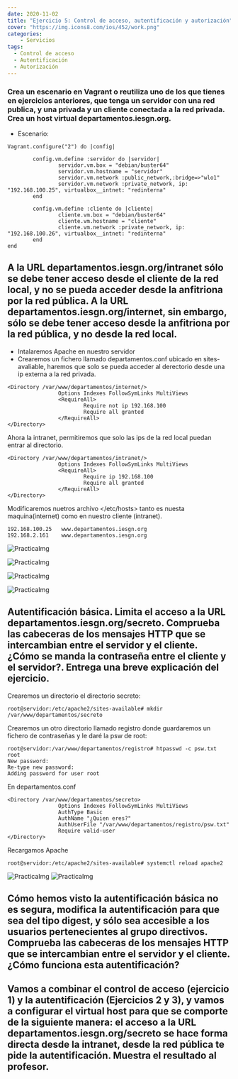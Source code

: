 ```yaml
---
date: 2020-11-02
title: "Ejercicio 5: Control de acceso, autentificación y autorización"
cover: "https://img.icons8.com/ios/452/work.png"
categories: 
    - Servicios
tags:
  - Control de acceso
  - Autentificación
  - Autorización
---
```


### Crea un escenario en Vagrant o reutiliza uno de los que tienes en ejercicios anteriores, que tenga un servidor con una red publica, y una privada y un cliente conectada a la red privada. Crea un host virtual departamentos.iesgn.org.

* Escenario:
```shell
Vagrant.configure("2") do |config|

        config.vm.define :servidor do |servidor|
                servidor.vm.box = "debian/buster64"
                servidor.vm.hostname = "servidor"
                servidor.vm.network :public_network,:bridge=>"wlo1"
                servidor.vm.network :private_network, ip: "192.168.100.25", virtualbox__intnet: "redinterna"
        end

        config.vm.define :cliente do |cliente|
                cliente.vm.box = "debian/buster64"
                cliente.vm.hostname = "cliente"
                cliente.vm.network :private_network, ip: "192.168.100.26", virtualbox__intnet: "redinterna"
        end
end
```

## A la URL departamentos.iesgn.org/intranet sólo se debe tener acceso desde el cliente de la red local, y no se pueda acceder desde la anfitriona por la red pública. A la URL departamentos.iesgn.org/internet, sin embargo, sólo se debe tener acceso desde la anfitriona por la red pública, y no desde la red local.

* Intalaremos Apache en nuestro servidor
* Crearemos un fichero llamado departamentos.conf ubicado en sites-avaliable, haremos que solo se pueda acceder al derectorio desde una ip externa a la red privada.
```shell
<Directory /var/www/departamentos/internet/>
                Options Indexes FollowSymLinks MultiViews
                <RequireAll>
                        Require not ip 192.168.100
                        Require all granted
                </RequireAll>
</Directory>
```
Ahora la intranet, permitiremos que solo las ips de la red local puedan entrar al directorio.
```shell
<Directory /var/www/departamentos/intranet/>
                Options Indexes FollowSymLinks MultiViews
                <RequireAll>
                        Require ip 192.168.100
                        Require all granted
                </RequireAll>
</Directory>
```

Modificaremos nuetros archivo </etc/hosts> tanto es nuesta maquina(internet) como en nuestro cliente (intranet).
```shell
192.168.100.25   www.departamentos.iesgn.org
192.168.2.161    www.departamentos.iesgn.org
```
![PracticaImg](images/servicios/ej5-1.png "Imagen de la practica")

![PracticaImg](images/servicios/ej5-2.png "Imagen de la practica")

![PracticaImg](images/servicios/ej5-3.png "Imagen de la practica")

![PracticaImg](images/servicios/ej5-4.png "Imagen de la practica")

## Autentificación básica. Limita el acceso a la URL departamentos.iesgn.org/secreto. Comprueba las cabeceras de los mensajes HTTP que se intercambian entre el servidor y el cliente. ¿Cómo se manda la contraseña entre el cliente y el servidor?. Entrega una breve explicación del ejercicio.

Crearemos un directorio el directorio secreto:
```shell
root@servidor:/etc/apache2/sites-available# mkdir /var/www/departamentos/secreto
```
Crearemos un otro directorio llamado registro donde guardaremos un fichero de contraseñas y le daré la psw de root:
```shell
root@servidor:/var/www/departamentos/registro# htpasswd -c psw.txt root
New password: 
Re-type new password: 
Adding password for user root
```

En departamentos.conf
```shell
<Directory /var/www/departamentos/secreto> 
                Options Indexes FollowSymLinks MultiViews
                AuthType Basic
                AuthName "¿Quien eres?"
                AuthUserFile "/var/www/departamentos/registro/psw.txt"
                Require valid-user
</Directory>
```
Recargamos Apache
```shell
root@servidor:/etc/apache2/sites-available# systemctl reload apache2
```
![PracticaImg](images/servicios/ej5-5.png "Imagen de la practica")
![PracticaImg](images/servicios/ej5-6.png "Imagen de la practica")


## Cómo hemos visto la autentificación básica no es segura, modifica la autentificación para que sea del tipo digest, y sólo sea accesible a los usuarios pertenecientes al grupo directivos. Comprueba las cabeceras de los mensajes HTTP que se intercambian entre el servidor y el cliente. ¿Cómo funciona esta autentificación?



## Vamos a combinar el control de acceso (ejercicio 1) y la autentificación (Ejercicios 2 y 3), y vamos a configurar el virtual host para que se comporte de la siguiente manera: el acceso a la URL departamentos.iesgn.org/secreto se hace forma directa desde la intranet, desde la red pública te pide la autentificación. Muestra el resultado al profesor.


